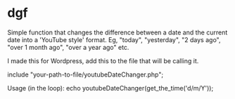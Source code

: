 # dgf
Simple function that changes the difference between a date and the current date into a 'YouTube style' format.
Eg, "today", "yesterday", "2 days ago", "over 1 month ago", "over a year ago" etc.

I made this for Wordpress, add this to the file that will be calling it.

  include "your-path-to-file/youtubeDateChanger.php";

Usage (in the loop):
  echo youtubeDateChanger(get_the_time('d/m/Y'));
